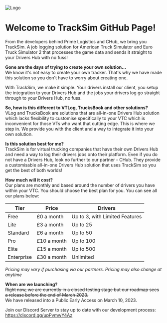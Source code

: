 ![Logo](https://nathanpowell.uk/img/ZEWO9/lixAHIFU44.png/raw)
# Welcome to TrackSim GitHub Page!

From the developers behind Prime Logistics and CHub, we bring you TrackSim.
A job logging solution for American Truck Simulator and Euro Truck Simulator 2 that processes the game data and sends it straight to your Drivers Hub with no fuss!

**Gone are the days of trying to create your own solution...**  
We know it's not easy to create your own tracker. That's why we have made this solution so you don't have to worry about creating one.

With TrackSim, we make it simple. Your drivers install our client, you setup the integration to your Drivers Hub and the jobs your drivers log go straight through to your Drivers Hub, no fuss.

**So, how is this different to VTLog, TrucksBook and other solutions?**  
VLog and TrucksBook are solutions that are all-in-one Drivers Hub solution which lacks flexibility to customise specifically to your VTC which is inconvenient for those VTs who want that cutting edge. This is where we step in. We provide you with the client and a way to integrate it into your own solution.

**Is this solution best for me?**  
TrackSim is for virtual trucking companies that have their own Drivers Hub and need a way to log their drivers jobs onto their platform.
Even if you do not have a Drivers Hub, look no further to our partner - CHub. They provide a customisable all-in-one Drivers Hub solution that uses TrackSim so you get the best of both worlds!

**How much will it cost?**  
Our plans are monthly and based around the number of drivers you have within your VTC. You should choose the best plan for you. You can see all our plans below:  

| Tier | Price | Drivers
| - | - | - |
| Free | £0 a month | Up to 3, with Limited Features
| Lite | £3 a month | Up to 25
| Standard | £6 a month | Up to 50
| Pro | £10 a month | Up to 100
| Elite | £15 a month | Up to 500
| Enterprise | £30 a month | Unlimited

*Pricing may vary if purchasing via our partners. Pricing may also change at anytime*

**When are we launching?**  
~~Right now, we are currently in a closed testing stage but our roadmap sees a release before the end of March 2023.~~  
We have released into a Public Early Access on March 10, 2023.

Join our Discord Server to stay up to date with our development process: https://discord.gg/upPvmwY4Az
